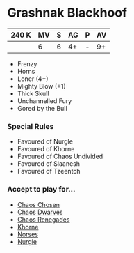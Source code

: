 # Grashnak Blackhoof
| 240 K  | MV | S | AG | P | AV |
| --- | --- | --- | --- | --- | --- |
| | 6 | 6 | 4+ | - | 9+ |

* Frenzy
* Horns
* Loner (4+)
* Mighty Blow (+1)
* Thick Skull
* Unchannelled Fury
* Gored by the Bull

### Special Rules
* Favoured of Nurgle
* Favoured of Khorne
* Favoured of Chaos Undivided
* Favoured of Slaanesh
* Favoured of Tzeentch

### Accept to play for...
* [Chaos Chosen](../teams/Chaos_Chosen.md)
* [Chaos Dwarves](../teams/Chaos_Dwarves.md)
* [Chaos Renegades](../teams/Chaos_Renegades.md)
* [Khorne](../teams/Khorne.md)
* [Norses](../teams/Norses.md)
* [Nurgle](../teams/Nurgle.md)
